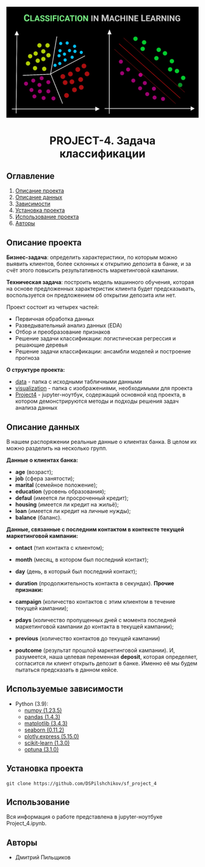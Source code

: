 ![](./visualization/Classification.jpeg)
# <center> PROJECT-4. Задача классификации </center>
## Оглавление
1. [Описание проекта](#Описание-проекта)
2. [Описание данных](#Описание-данных)
3. [Зависимости](#Зависимости)
4. [Установка проекта](#Установка-проекта)
5. [Использование проекта](#Использование-проекта)
6. [Авторы](#Авторы)


## Описание проекта

__Бизнес-задача__: определить характеристики, по которым можно выявить клиентов, более склонных к открытию депозита в банке, и за счёт этого повысить результативность маркетинговой кампании.

__Техническая задача__: построить модель машинного обучения, которая на основе предложенных характеристик клиента будет предсказывать, воспользуется он предложением об открытии депозита или нет.

Проект состоит из четырех частей:

* Первичная обработка данных
* Разведывательный анализ данных (EDA)
* Отбор и преобразование признаков
* Решение задачи классификации: логистическая регрессия и решающие деревья
* Решение задачи классификации: ансамбли моделей и построение прогноза


**О структуре проекта:**
* [data](./data) - папка с исходными табличными данными
* [visualization](./visualization) - папка с изображениями, необходимыми для проекта 
* [Project4](./Project_4_ML.ipynb) - jupyter-ноутбук, содержащий основной код проекта, в котором демонстрируются методы и подходы решения задач анализа данных


## Описание данных
В нашем распоряжении реальные данные о клиентах банка. В целом их можно разделить на несколько групп.

__Данные о клиентах банка:__
* __age__ (возраст);
* __job__ (сфера занятости);
* __marital__ (семейное положение);
* __education__ (уровень образования);
* __defaul__ (имеется ли просроченный кредит);
* __housing__ (имеется ли кредит на жильё);
* __loan__ (имеется ли кредит на личные нужды);
* __balance__ (баланс).

__Данные, связанные с последним контактом в контексте текущей маркетинговой кампании:__

* __ontact__ (тип контакта с клиентом);
* __month__ (месяц, в котором был последний контакт);
* __day__ (день, в который был последний контакт);
* __duration__ (продолжительность контакта в секундах).
__Прочие признаки:__

* __campaign__ (количество контактов с этим клиентом в течение текущей кампании);
* __pdays__ (количество пропущенных дней с момента последней маркетинговой кампании до контакта в текущей кампании);
* __previous__ (количество контактов до текущей кампании)
* __poutcome__ (результат прошлой маркетинговой кампании).
И, разумеется, наша целевая переменная __deposit__, которая определяет, согласится ли клиент открыть депозит в банке. Именно её мы будем пытаться предсказать в данном кейсе.
 

## Используемые зависимости
* Python (3.9):
    * [numpy (1.23.5)](https://numpy.org)
    * [pandas (1.4.3)](https://pandas.pydata.org)
    * [matplotlib (3.4.3)](https://matplotlib.org)
    * [seaborn (0.11.2)](https://seaborn.pydata.org)
    * [plotly.express (5.15.0)](https://plotly.com/python/plotly-express/)
    * [scikit-learn (1.3.0)](https://scikit-learn.org/stable/index.html)
    * [optuna (3.1.0)](https://optuna.org/)

## Установка проекта

```
git clone https://github.com/DSPilshchikov/sf_project_4
```

## Использование
Вся информация о работе представлена в jupyter-ноутбуке Project_4.ipynb.

## Авторы

* Дмитрий Пильщиков

